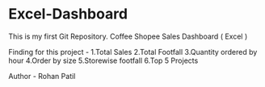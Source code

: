 # Excel-Dashboard
This is my first Git Repository. Coffee Shopee Sales Dashboard ( Excel )

Finding for this project -
1.Total Sales 
2.Total Footfall 
3.Quantity ordered by hour 
4.Order by size 
5.Storewise footfall 
6.Top 5 Projects

Author - Rohan Patil
